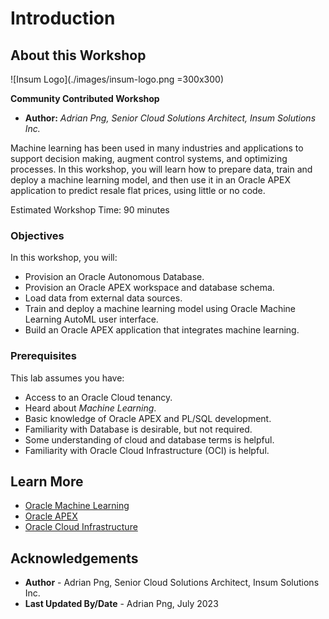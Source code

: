 # Introduction

## About this Workshop

![Insum Logo](./images/insum-logo.png =300x300)

**Community Contributed Workshop**

* **Author:** *Adrian Png, Senior Cloud Solutions Architect, Insum Solutions Inc.*

Machine learning has been used in many industries and applications to support decision making, augment control systems, and optimizing processes. In this workshop, you will learn how to prepare data, train and deploy a machine learning model, and then use it in an Oracle APEX application to predict resale flat prices, using little or no code.

Estimated Workshop Time: 90 minutes

### Objectives

In this workshop, you will:

* Provision an Oracle Autonomous Database.
* Provision an Oracle APEX workspace and database schema.
* Load data from external data sources.
* Train and deploy a machine learning model using Oracle Machine Learning AutoML user interface.
* Build an Oracle APEX application that integrates machine learning.

### Prerequisites

This lab assumes you have:

* Access to an Oracle Cloud tenancy.
* Heard about *Machine Learning*.
* Basic knowledge of Oracle APEX and PL/SQL development.
* Familiarity with Database is desirable, but not required.
* Some understanding of cloud and database terms is helpful.
* Familiarity with Oracle Cloud Infrastructure (OCI) is helpful.

## Learn More

* [Oracle Machine Learning](https://www.oracle.com/artificial-intelligence/database-machine-learning/)
* [Oracle APEX](https://apex.oracle.com/learnmore)
* [Oracle Cloud Infrastructure](https://www.oracle.com/cloud/)

## Acknowledgements

* **Author** - Adrian Png, Senior Cloud Solutions Architect, Insum Solutions Inc.
* **Last Updated By/Date** - Adrian Png, July 2023
